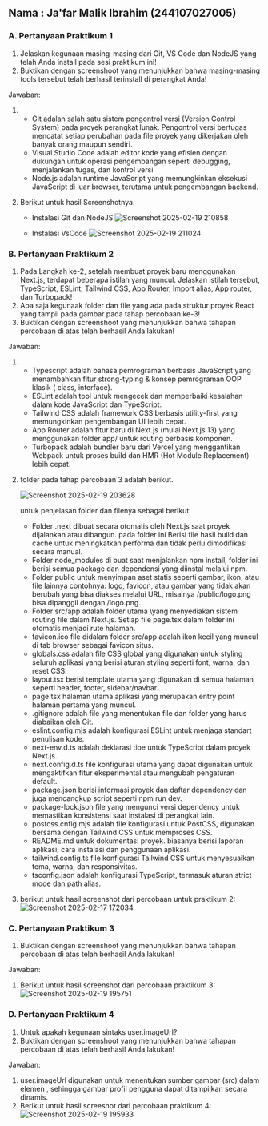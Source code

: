 ## Nama    : Ja'far Malik Ibrahim (244107027005)

### A. Pertanyaan Praktikum 1

1. Jelaskan kegunaan masing-masing dari Git, VS Code dan NodeJS yang telah Anda install 
pada sesi praktikum ini! 
2. Buktikan dengan screenshoot yang menunjukkan bahwa masing-masing tools tersebut 
telah berhasil terinstall di perangkat Anda!

Jawaban:
1.  - Git adalah salah satu sistem pengontrol versi (Version Control System) pada proyek perangkat lunak. Pengontrol versi bertugas mencatat setiap perubahan pada file proyek yang dikerjakan oleh banyak orang maupun sendiri.
    - Visual Studio Code adalah editor kode yang efisien dengan dukungan untuk operasi pengembangan seperti debugging, menjalankan tugas, dan kontrol versi
    - Node.js adalah runtime JavaScript yang memungkinkan eksekusi JavaScript di luar browser, terutama untuk pengembangan backend.
2. Berikut untuk hasil Screenshotnya.

   - Instalasi Git dan NodeJS
   ![Screenshot 2025-02-19 210858](https://github.com/user-attachments/assets/91461923-6879-4574-8987-43bbd1691c89)

   - Instalasi VsCode
     ![Screenshot 2025-02-19 211024](https://github.com/user-attachments/assets/969cea46-ab97-4b2e-bae9-5367ca5fbef6)


### B. Pertanyaan Praktikum 2

1. Pada Langkah ke-2, setelah membuat proyek baru menggunakan Next.js, terdapat beberapa 
istilah yang muncul. Jelaskan istilah tersebut, TypeScript, ESLint, Tailwind CSS, App 
Router, Import alias, App router, dan Turbopack! 
2. Apa saja kegunaak folder dan file yang ada pada struktur proyek React yang tampil pada 
gambar pada tahap percobaan ke-3! 
3. Buktikan dengan screenshoot yang menunjukkan bahwa tahapan percobaan di atas telah 
berhasil Anda lakukan!

Jawaban:
1. - Typescript adalah bahasa pemrograman berbasis JavaScript yang menambahkan fitur strong-typing & konsep pemrograman OOP klasik ( class, interface).
   - ESLint adalah tool untuk mengecek dan memperbaiki kesalahan dalam kode JavaScript dan TypeScript.
   - Tailwind CSS adalah framework CSS berbasis utility-first yang memungkinkan pengembangan UI lebih cepat.
   - App Router adalah fitur baru di Next.js (mulai Next.js 13) yang menggunakan folder app/ untuk routing berbasis komponen.
   - Turbopack adalah bundler baru dari Vercel yang menggantikan Webpack untuk proses build dan HMR (Hot Module Replacement) lebih cepat.
2. folder pada tahap percobaan 3 adalah berikut.
   
   ![Screenshot 2025-02-19 203628](https://github.com/user-attachments/assets/fa51c4a1-539c-4f68-b226-98582180c8a0)

    untuk penjelasan folder dan filenya sebagai berikut:
   - Folder .next dibuat secara otomatis oleh Next.js saat proyek dijalankan atau dibangun. pada folder ini Berisi file hasil build dan cache untuk meningkatkan performa dan tidak perlu dimodifikasi secara manual.
   - Folder node_modules di buat saat menjalankan npm install, folder ini berisi semua package dan dependensi yang diinstal melalui npm.
   - Folder public untuk menyimpan aset statis seperti gambar, ikon, atau file lainnya contohnya: logo, favicon, atau gambar yang tidak akan berubah yang bisa diakses melalui URL, misalnya /public/logo.png bisa dipanggil dengan /logo.png.
   - Folder src/app adalah folder utama \yang menyediakan sistem routing file dalam Next.js. Setiap file page.tsx dalam folder ini otomatis menjadi rute halaman.
   - favicon.ico file didalam folder src/app adalah ikon kecil yang muncul di tab browser sebagai favicon situs.
   - globals.css adalah file CSS global yang digunakan untuk styling seluruh aplikasi yang berisi aturan styling seperti font, warna, dan reset CSS.
   - layout.tsx berisi template utama yang digunakan di semua halaman seperti header, footer, sidebar/navbar.
   - page.tsx halaman utama aplikasi yang merupakan entry point halaman pertama yang muncul.
   - .gitignore adalah file yang menentukan file dan folder yang harus diabaikan oleh Git.
   - eslint.config.mjs adalah konfigurasi ESLint untuk menjaga standart penulisan kode.
   - next-env.d.ts adalah deklarasi tipe untuk TypeScript dalam proyek Next.js.
   - next.config.d.ts file konfigurasi utama yang dapat digunakan untuk mengaktifkan fitur eksperimental atau mengubah pengaturan default.
   - package.json berisi informasi proyek dan daftar dependency dan juga mencangkup script seperti npm run dev.
   - package-lock.json file yang mengunci versi dependency untuk memastikan konsistensi saat instalasi di perangkat lain.
   - postcss.cnfig.mjs adalah file konfigurasi untuk PostCSS, digunakan bersama dengan Tailwind CSS untuk memproses CSS.
   - README.md untuk dokumentasi proyek. biasanya berisi laporan aplikasi, cara instalasi dan penggunaan aplikasi.
   - tailwind.config.ts file konfigurasi Tailwind CSS untuk menyesuaikan tema, warna, dan responsivitas.
   - tsconfig.json adalah konfigurasi TypeScript, termasuk aturan strict mode dan path alias.
3. berikut untuk hasil screenshot dari percobaan untuk praktikum 2:
   ![Screenshot 2025-02-17 172034](https://github.com/user-attachments/assets/b1b0f0f6-d2bd-453e-8647-645fdf095213)


### C. Pertanyaan Praktikum 3

1. Buktikan dengan screenshoot yang menunjukkan bahwa tahapan percobaan di atas telah 
berhasil Anda lakukan!

Jawaban:
1. Berikut untuk hasil screenshot dari percobaan praktikum 3:
   ![Screenshot 2025-02-19 195751](https://github.com/user-attachments/assets/0c5187cd-b01a-4e62-9036-d72041ef84f5)

### D. Pertanyaan Praktikum 4

1. Untuk apakah kegunaan sintaks user.imageUrl? 
2. Buktikan dengan screenshoot yang menunjukkan bahwa tahapan percobaan di atas telah 
berhasil Anda lakukan!

Jawaban:
1. user.imageUrl digunakan untuk menentukan sumber gambar (src) dalam elemen <img>, sehingga gambar profil pengguna dapat ditampilkan secara dinamis.
2. Berikut untuk hasil screeshot dari percobaan praktikum 4:
   ![Screenshot 2025-02-19 195933](https://github.com/user-attachments/assets/af4725b0-debf-4582-98a0-a54b9006ba31)
